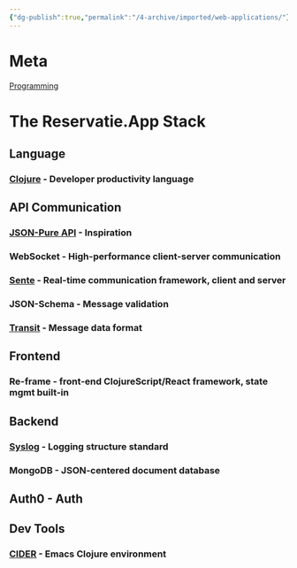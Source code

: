 ```yaml
---
{"dg-publish":true,"permalink":"/4-archive/imported/web-applications/"}
---
```




# Meta

[Programming](Programming.md)


# The Reservatie.App Stack


## Language


### [Clojure](Clojure.md) - Developer productivity language


## API Communication


### [JSON-Pure API](https://reader.nienormaal.be/view/37) - Inspiration


### WebSocket - High-performance client-server communication


### [Sente](https://github.com/ptaoussanis/sente) - Real-time communication framework, client and server


### JSON-Schema - Message validation


### [Transit](https://github.com/cognitect/transit-cljs) - Message data format


## Frontend


### Re-frame - front-end ClojureScript/React framework, state mgmt built-in


## Backend


### [Syslog](https://en.wikipedia.org/wiki/Syslog) - Logging structure standard


### MongoDB - JSON-centered document database


## Auth0 - Auth


## Dev Tools


### [CIDER](https://docs.cider.mx/cider/basics/up_and_running.html) - Emacs Clojure environment

